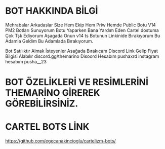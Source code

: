 # BOT HAKKINDA BİLGİ
Mehrabalar Arkadaslar Size Hem Ekip Hem Priw Hemde Public Botu V14 PM2 Botları Sunuyorum Botu Yaparken Bana Yardım Eden 
Cartel dostuma Çok Tşk Ediyorum Aşagada Onun v14 ts Botunun Linkinide Bırakıyorum Bu Adamla Geldim Bu Adamlada Bırakıyorum.

Bot Satılıktır Almak İsteyenler Asağada Bırakıcam Discord Link Gelip Fiyat Bilgisi Alabılır
discord.gg/themarino 
Disoord Hesabım pushaxrd
instagram hesabım pusha__23

# BOT ÖZELİKLERİ VE RESİMLERİNİ THEMARİNO GİREREK GÖREBİLİRSİNİZ.

# CARTEL BOTS LİNK
https://github.com/egecanakincioglu/cartelizm-bots/


